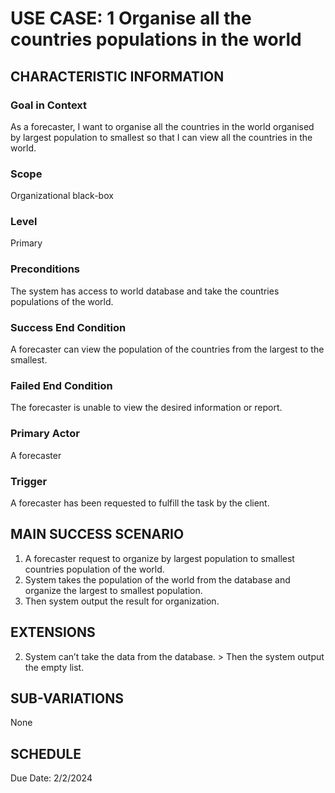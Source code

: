 # USE CASE: 1 Organise all the countries populations in the world
## CHARACTERISTIC INFORMATION
 
### Goal in Context
 
As a forecaster, I want to organise all the countries in the world organised by largest population to smallest so that I can view all the countries in the world.
 
### Scope
 
Organizational black-box
 
### Level
 
Primary
 
### Preconditions
 
The system has access to world database and take the countries populations of the world.
 
### Success End Condition
 
A forecaster can view the population of the countries from the largest to the smallest.
 
### Failed End Condition

The forecaster is unable to view the desired information or report.
 
### Primary Actor
 
A forecaster
 
### Trigger
 
A forecaster has been requested to fulfill the task by the client.
 
## MAIN SUCCESS SCENARIO
 
1. A forecaster request to organize by largest population to smallest countries population of the world.
2. System takes the population of the world from the database and organize the largest to smallest population.
3. Then system output the result for organization.
 
## EXTENSIONS
 
2. System can’t take the data from the database.
​> Then the system output the empty list.
## SUB-VARIATIONS
 
None
 
## SCHEDULE
 
Due Date: 2/2/2024
